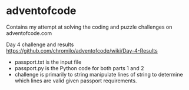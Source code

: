 # adventofcode
Contains my attempt at solving the coding and puzzle challenges on adventofcode.com

Day 4 challenge and results https://github.com/chromilo/adventofcode/wiki/Day-4-Results
- passport.txt is the input file
- passport.py is the Python code for both parts 1 and 2
- challenge is primarily to string manipulate lines of string to determine which lines are valid given passport requirements.

